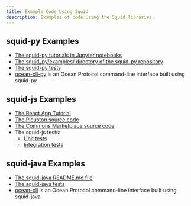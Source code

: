 ```yaml
---
title: Example Code Using Squid
description: Examples of code using the Squid libraries.
---
```


## squid-py Examples

- [The squid-py tutorials in Jupyter notebooks](/tutorials/jupyter-notebooks/)
- [The squid_py/examples/ directory of the squid-py repository](https://github.com/oceanprotocol/squid-py/tree/develop/examples)
- [The squid-py tests](https://github.com/oceanprotocol/squid-py/tree/develop/tests)
- [ocean-cli-py](https://github.com/bigchaindb-gmbh/ocean-cli-py) is an Ocean Protocol command-line interface built using squid-py

## squid-js Examples

- [The React App Tutorial](/tutorials/react-setup/)
- [The Pleuston source code](https://github.com/oceanprotocol/pleuston)
- [The Commons Marketplace source code](https://github.com/oceanprotocol/commons)
- The squid-js tests:
  - [Unit tests](https://github.com/oceanprotocol/squid-js/tree/develop/test)
  - [Integration tests](https://github.com/oceanprotocol/squid-js/tree/develop/integration/ocean)

## squid-java Examples

- [The squid-java README.md file](https://github.com/oceanprotocol/squid-java/blob/develop/README.md)
- [The squid-java tests](https://github.com/oceanprotocol/squid-java/tree/develop/src/test)
- [ocean-cli](https://github.com/bigchaindb-gmbh/ocean-cli) is an Ocean Protocol command-line interface built using squid-java
